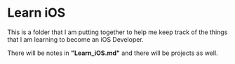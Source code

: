 # Learn iOS 

This is a folder that I am putting together to help me keep track of the things that I am learning to become an iOS Developer. 

There will be notes in **"Learn_iOS.md"** and there will be projects as well. 
